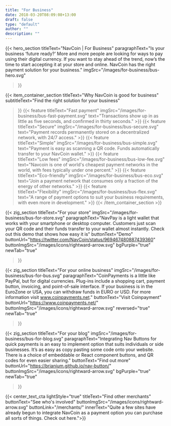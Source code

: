 ```yaml
---
title: "For Business"
date: 2018-03-20T08:09:08+13:00
draft: false
type: "default"
author: ""
description: ""
---
```

{{< hero_section
titleText="NavCoin | For Business"
paragraphText="Is your business ‘future ready?’ More and more people are looking for ways to pay using their digital currency. If you want to stay ahead of the trend, now’s the time to start accepting it at your store and online. NavCoin has the right payment solution for your business."
imgSrc="/images/for-business/bus-hero.svg"
>}}

{{< item_container_section 
    titleText="Why NavCoin is good for business"
    subtitleText="Find the right solution for your business"
>}}
    {{< feature 
        titleText="Fast payment"
        imgSrc="/images/for-business/bus-fast-payment.svg"
        text="Transactions show up in as little as five seconds, and confirmed in thirty seconds."
    >}}
    {{< feature 
        titleText="Secure"
        imgSrc="/images/for-business/bus-secure.svg"
        text="Payment records permanently stored on a decentralized network, with 24/7 access."
    >}}
    {{< feature                 
        titleText="Simple"
        imgSrc="/images/for-business/bus-simple.svg"
        text="Payment is easy as scanning a QR code. Funds automatically transfer to your NavCoin wallet."
    >}}
    {{< feature                 
        titleText="Low fees"
        imgSrc="/images/for-business/bus-low-fee.svg"
        text="Navcoin is one of world's cheapest payment networks in the world, with fees typically under one percent."
    >}}
    {{< feature                 
        titleText="Eco-friendly"
        imgSrc="/images/for-business/bus-eco.svg"
        text="Join a payment network that consumes only a fraction of the energy of other networks."
    >}}
    {{< feature                 
        titleText="Flexibility"
        imgSrc="/images/for-business/bus-flex.svg"
        text="A range of payment options to suit your business requirements, with even more in development."
    >}}
{{< /item_container_section >}}

{{< zig_section
  titleText="For your store"
  imgSrc="/images/for-business/bus-for-store.svg"
  paragraphText="NavPay is a light wallet that works with your smartphone or desktop computer. Customers just scan your QR code and their funds transfer to your wallet almost instantly. Check out this demo that shows how easy it is"
  buttonText="Demo"
  buttonUrl="https://twitter.com/NavCoin/status/969467480887439360"
  buttonImgSrc="/images/icons/rightward-arrow.svg"
  bgPurple="true"
  newTab="true"
>}}

{{< zig_section
titleText="For your online business"
imgSrc="/images/for-business/bus-for-bus.svg"
paragraphText="CoinPayments is a little like PayPal, but for digital currencies. Plug-ins include a shopping cart, payment button, invoicing, and point-of-sale interface. If your business is in the EuroZone or USA, you can withdraw funds in EURO or USD. For more information visit www.coinpayments.net." 
buttonText="Visit Coinpayment"
buttonUrl="https://www.coinpayments.net/"
buttonImgSrc="/images/icons/rightward-arrow.svg"
reversed="true"
newTab="true"
>}}

{{< zig_section
  titleText="For your blog"
  imgSrc="/images/for-business/bus-for-blog.svg"
  paragraphText="Integrating Nav Buttons for quick payments is an easy to implement option that suits individuals or side businesses. It’s as easy as copy pasting some code onto your website. There is a choice of embeddable or React component buttons, and QR codes for even easier sharing."
  buttonText="Find out more"
  buttonUrl="https://brianium.github.io/nav-button/"
  buttonImgSrc="/images/icons/rightward-arrow.svg"
  bgPurple="true"
  newTab="true"
>}}

{{< center_text_cta
    lightStyle="true"
    titleText="Find other merchants"
    buttonText="See who's involved"
    buttonImgSrc="/images/icons/rightward-arrow.svg"
    buttonLink="/merchants/"
    innerText="Quite a few sites have already begun to integrate NavCoin as a payment option you can purchase all sorts of things. Check out here.">}}